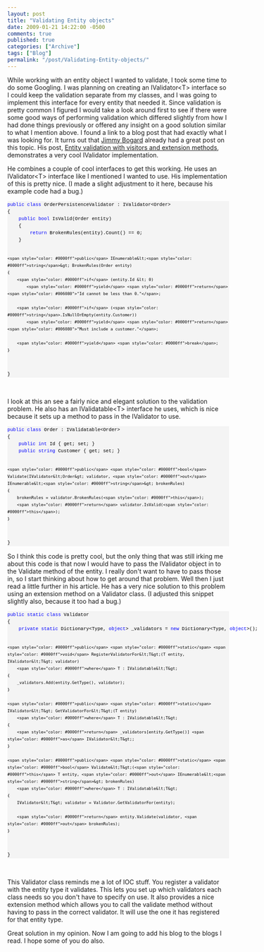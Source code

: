 ```yaml
---
layout: post
title: "Validating Entity objects"
date: 2009-01-21 14:22:00 -0500
comments: true
published: true
categories: ["Archive"]
tags: ["Blog"]
permalink: "/post/Validating-Entity-objects/"
---
```

<!-- more -->



<p>While working with an entity object I wanted to validate, I took some time to do some Googling. I was planning on creating an IValidator&lt;T&gt; interface so I could keep the validation separate from my classes, and I was going to implement this interface for every entity that needed it. Since validation is pretty common I figured I would take a look around first to see if there were some good ways of performing validation which differed slightly from how I had done things previously or offered any insight on a good solution similar to what I mention above. I found a link to a blog post that had exactly what I was looking for. It turns out that <a href="http://www.lostechies.com/blogs/jimmy_bogard/default.aspx">Jimmy Bogard</a> already had a great post on this topic. His post, <a href="http://www.lostechies.com/blogs/jimmy_bogard/archive/2007/10/24/entity-validation-with-visitors-and-extension-methods.aspx">Entity validation with visitors and extension methods</a>, demonstrates a very cool IValidator implementation.</p>
<p>He combines a couple of cool interfaces to get this working. He uses an IValidator&lt;T&gt; interface like I mentioned I wanted to use. His implementation of this is pretty nice. (I made a slight adjustment to it here, because his example code had a bug.)</p>
<div>
<pre style="font-size: 8pt; margin: 0em; overflow: visible; width: 100%; color: black; line-height: 12pt; font-family: consolas, 'Courier New', courier, monospace; background-color: #f4f4f4; border-style: none; padding: 0px;"><span style="color: #0000ff">public</span> <span style="color: #0000ff">class</span> OrderPersistenceValidator : IValidator&lt;Order&gt;
{
    <span style="color: #0000ff">public</span> <span style="color: #0000ff">bool</span> IsValid(Order entity)
    {
        <span style="color: #0000ff">return</span> BrokenRules(entity).Count() == 0;
    }

    <span style="color: #0000ff">public</span> IEnumerable&lt;<span style="color: #0000ff">string</span>&gt; BrokenRules(Order entity)
    {
        <span style="color: #0000ff">if</span> (entity.Id &lt; 0)
            <span style="color: #0000ff">yield</span> <span style="color: #0000ff">return</span> <span style="color: #006080">"Id cannot be less than 0."</span>;

        <span style="color: #0000ff">if</span> (<span style="color: #0000ff">string</span>.IsNullOrEmpty(entity.Customer))
            <span style="color: #0000ff">yield</span> <span style="color: #0000ff">return</span> <span style="color: #006080">"Must include a customer."</span>;

        <span style="color: #0000ff">yield</span> <span style="color: #0000ff">break</span>;
    }
}
</pre>
</div>
<p>&nbsp;</p>
<p>I look at this an see a fairly nice and elegant solution to the validation problem. He also has an IValidatable&lt;T&gt; interface he uses, which is nice because it sets up a method to pass in the IValidator to use.</p>
<div>
<pre style="font-size: 8pt; margin: 0em; overflow: visible; width: 100%; color: black; line-height: 12pt; font-family: consolas, 'Courier New', courier, monospace; background-color: #f4f4f4; border-style: none; padding: 0px;"><span style="color: #0000ff">public</span> <span style="color: #0000ff">class</span> Order : IValidatable&lt;Order&gt;
{
    <span style="color: #0000ff">public</span> <span style="color: #0000ff">int</span> Id { get; set; }
    <span style="color: #0000ff">public</span> <span style="color: #0000ff">string</span> Customer { get; set; }

    <span style="color: #0000ff">public</span> <span style="color: #0000ff">bool</span> Validate(IValidator&lt;Order&gt; validator, <span style="color: #0000ff">out</span> IEnumerable&lt;<span style="color: #0000ff">string</span>&gt; brokenRules)
    {
        brokenRules = validator.BrokenRules(<span style="color: #0000ff">this</span>);
        <span style="color: #0000ff">return</span> validator.IsValid(<span style="color: #0000ff">this</span>);
    }
}
</pre>
</div>
<p>So I think this code is pretty cool, but the only thing that was still irking me about this code is that now I would have to pass the IValidator object in to the Validate method of the entity. I really don't want to have to pass those in, so I start thinking about how to get around that problem. Well then I just read a little further in his article. He has a very nice solution to this problem using an extension method on a Validator class. (I adjusted this snippet slightly also, because it too had a bug.)</p>
<div>
<pre style="font-size: 8pt; margin: 0em; overflow: visible; width: 100%; color: black; line-height: 12pt; font-family: consolas, 'Courier New', courier, monospace; background-color: #f4f4f4; border-style: none; padding: 0px;"><span style="color: #0000ff">public</span> <span style="color: #0000ff">static</span> <span style="color: #0000ff">class</span> Validator
{
    <span style="color: #0000ff">private</span> <span style="color: #0000ff">static</span> Dictionary&lt;Type, <span style="color: #0000ff">object</span>&gt; _validators = <span style="color: #0000ff">new</span> Dictionary&lt;Type, <span style="color: #0000ff">object</span>&gt;();

    <span style="color: #0000ff">public</span> <span style="color: #0000ff">static</span> <span style="color: #0000ff">void</span> RegisterValidatorFor&lt;T&gt;(T entity, IValidator&lt;T&gt; validator)
        <span style="color: #0000ff">where</span> T : IValidatable&lt;T&gt;
    {
        _validators.Add(entity.GetType(), validator);
    }

    <span style="color: #0000ff">public</span> <span style="color: #0000ff">static</span> IValidator&lt;T&gt; GetValidatorFor&lt;T&gt;(T entity)
        <span style="color: #0000ff">where</span> T : IValidatable&lt;T&gt;
    {
        <span style="color: #0000ff">return</span> _validators[entity.GetType()] <span style="color: #0000ff">as</span> IValidator&lt;T&gt;;
    }

    <span style="color: #0000ff">public</span> <span style="color: #0000ff">static</span> <span style="color: #0000ff">bool</span> Validate&lt;T&gt;(<span style="color: #0000ff">this</span> T entity, <span style="color: #0000ff">out</span> IEnumerable&lt;<span style="color: #0000ff">string</span>&gt; brokenRules)
        <span style="color: #0000ff">where</span> T : IValidatable&lt;T&gt;
    {
        IValidator&lt;T&gt; validator = Validator.GetValidatorFor(entity);

        <span style="color: #0000ff">return</span> entity.Validate(validator, <span style="color: #0000ff">out</span> brokenRules);
    }
}
</pre>
</div>
<p>&nbsp;</p>
<p>This Validator class reminds me a lot of IOC stuff. You register a validator with the entity type it validates. This lets you set up which validators each class needs so you don't have to specify on use. It also provides a nice extension method which allows you to call the validate method without having to pass in the correct validator. It will use the one it has registered for that entity type.</p>
<p>Great solution in my opinion. Now I am going to add his blog to the blogs I read. I hope some of you do also.</p>
